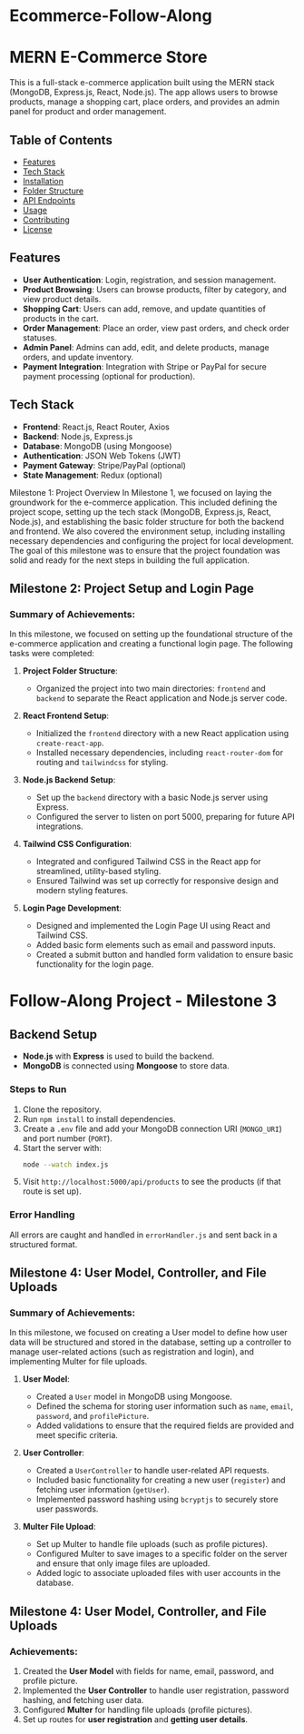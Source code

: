 # Ecommerce-Follow-Along
# MERN E-Commerce Store

This is a full-stack e-commerce application built using the MERN stack (MongoDB, Express.js, React, Node.js). The app allows users to browse products, manage a shopping cart, place orders, and provides an admin panel for product and order management.

## Table of Contents

- [Features](#features)
- [Tech Stack](#tech-stack)
- [Installation](#installation)
- [Folder Structure](#folder-structure)
- [API Endpoints](#api-endpoints)
- [Usage](#usage)
- [Contributing](#contributing)
- [License](#license)

## Features

- **User Authentication**: Login, registration, and session management.
- **Product Browsing**: Users can browse products, filter by category, and view product details.
- **Shopping Cart**: Users can add, remove, and update quantities of products in the cart.
- **Order Management**: Place an order, view past orders, and check order statuses.
- **Admin Panel**: Admins can add, edit, and delete products, manage orders, and update inventory.
- **Payment Integration**: Integration with Stripe or PayPal for secure payment processing (optional for production).

## Tech Stack

- **Frontend**: React.js, React Router, Axios
- **Backend**: Node.js, Express.js
- **Database**: MongoDB (using Mongoose)
- **Authentication**: JSON Web Tokens (JWT)
- **Payment Gateway**: Stripe/PayPal (optional)
- **State Management**: Redux (optional)


Milestone 1: Project Overview
In Milestone 1, we focused on laying the groundwork for the e-commerce application. This included defining the project scope, setting up the tech stack (MongoDB, Express.js, React, Node.js), and establishing the basic folder structure for both the backend and frontend. We also covered the environment setup, including installing necessary dependencies and configuring the project for local development. The goal of this milestone was to ensure that the project foundation was solid and ready for the next steps in building the full application.


## Milestone 2: Project Setup and Login Page

### Summary of Achievements:
In this milestone, we focused on setting up the foundational structure of the e-commerce application and creating a functional login page. The following tasks were completed:

1. **Project Folder Structure**:
    - Organized the project into two main directories: `frontend` and `backend` to separate the React application and Node.js server code.

2. **React Frontend Setup**:
    - Initialized the `frontend` directory with a new React application using `create-react-app`.
    - Installed necessary dependencies, including `react-router-dom` for routing and `tailwindcss` for styling.

3. **Node.js Backend Setup**:
    - Set up the `backend` directory with a basic Node.js server using Express.
    - Configured the server to listen on port 5000, preparing for future API integrations.

4. **Tailwind CSS Configuration**:
    - Integrated and configured Tailwind CSS in the React app for streamlined, utility-based styling.
    - Ensured Tailwind was set up correctly for responsive design and modern styling features.

5. **Login Page Development**:
    - Designed and implemented the Login Page UI using React and Tailwind CSS.
    - Added basic form elements such as email and password inputs.
    - Created a submit button and handled form validation to ensure basic functionality for the login page.


# Follow-Along Project - Milestone 3

## Backend Setup
- **Node.js** with **Express** is used to build the backend.
- **MongoDB** is connected using **Mongoose** to store data.

### Steps to Run
1. Clone the repository.
2. Run `npm install` to install dependencies.
3. Create a `.env` file and add your MongoDB connection URI (`MONGO_URI`) and port number (`PORT`).
4. Start the server with:
    ```bash
    node --watch index.js
    ```
5. Visit `http://localhost:5000/api/products` to see the products (if that route is set up).

### Error Handling
All errors are caught and handled in `errorHandler.js` and sent back in a structured format.


## Milestone 4: User Model, Controller, and File Uploads

### Summary of Achievements:
In this milestone, we focused on creating a User model to define how user data will be structured and stored in the database, setting up a controller to manage user-related actions (such as registration and login), and implementing Multer for file uploads.

1. **User Model**:
    - Created a `User` model in MongoDB using Mongoose.
    - Defined the schema for storing user information such as `name`, `email`, `password`, and `profilePicture`.
    - Added validations to ensure that the required fields are provided and meet specific criteria.

2. **User Controller**:
    - Created a `UserController` to handle user-related API requests.
    - Included basic functionality for creating a new user (`register`) and fetching user information (`getUser`).
    - Implemented password hashing using `bcryptjs` to securely store user passwords.

3. **Multer File Upload**:
    - Set up Multer to handle file uploads (such as profile pictures).
    - Configured Multer to save images to a specific folder on the server and ensure that only image files are uploaded.
    - Added logic to associate uploaded files with user accounts in the database.


## Milestone 4: User Model, Controller, and File Uploads

### Achievements:
1. Created the **User Model** with fields for name, email, password, and profile picture.
2. Implemented the **User Controller** to handle user registration, password hashing, and fetching user data.
3. Configured **Multer** for handling file uploads (profile pictures).
4. Set up routes for **user registration** and **getting user details**.


